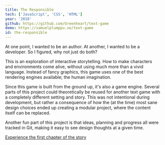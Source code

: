 ```yaml
---
title: The Responsible
tech: ['JavaScript', 'CSS', 'HTML']
year: '2018'
github: https://github.com/Greenheart/text-game
demo: https://samuelplumppu.se/text-game
id: the-responsible
---
```


At one point, I wanted to be an author. At another, I wanted to be a developer. So I figured, why not just do both?

This is an exploration of interactive storytelling. How to make characters and environments come alive, without using much more than a vivid language. Instead of fancy graphics, this game uses one of the best rendering engines available; the human imagination.

Since this game is built from the ground up, it's also a game engine. Several parts of this project could theoretically be reused for another text game with a completely different setting and story. This was not intentional during development, but rather a consequence of how the (at the time) most sane design choices ended up creating a modular project, where the content itself can be replaced.

Another fun part of this project is that ideas, planning and progress all were tracked in Git, making it easy to see design thoughts at a given time.

[Experience the first chapter of the story](https://samuelplumppu.se/text-game)

